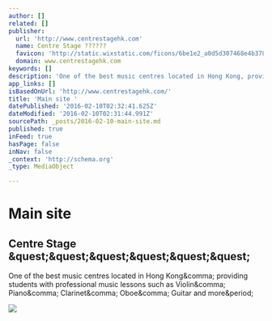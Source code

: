 ```yaml
---
author: []
related: []
publisher:
  url: 'http://www.centrestagehk.com'
  name: Centre Stage ??????
  favicon: 'http://static.wixstatic.com/ficons/6be1e2_a0d5d307468e4b378bbf89a0658d8c50_fi.ico'
  domain: www.centrestagehk.com
keywords: []
description: 'One of the best music centres located in Hong Kong, providing students with professional music lessons such as Violin, Piano, Clarinet, Oboe, Guitar and more.'
app_links: []
isBasedOnUrl: 'http://www.centrestagehk.com/'
title: 'Main site '
datePublished: '2016-02-10T02:32:41.625Z'
dateModified: '2016-02-10T02:31:44.991Z'
sourcePath: _posts/2016-02-10-main-site.md
published: true
inFeed: true
hasPage: false
inNav: false
_context: 'http://schema.org'
_type: MediaObject

---
```

# Main site 

<article style=""><h1>Centre Stage &amp;quest;&amp;quest;&amp;quest;&amp;quest;&amp;quest;&amp;quest;</h1><p>One of the best music centres located in Hong Kong&amp;comma; providing students with professional music lessons such as Violin&amp;comma; Piano&amp;comma; Clarinet&amp;comma; Oboe&amp;comma; Guitar and more&amp;period;</p><img src="https://static.wixstatic.com/media/6be1e2_291ea646a0ea4e9f9c985c2a9c980d58.jpg" /></article>